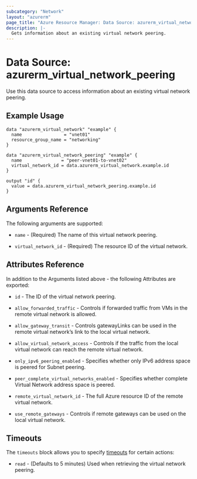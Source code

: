 ```yaml
---
subcategory: "Network"
layout: "azurerm"
page_title: "Azure Resource Manager: Data Source: azurerm_virtual_network_peering"
description: |-
  Gets information about an existing virtual network peering.
---
```


# Data Source: azurerm_virtual_network_peering

Use this data source to access information about an existing virtual network peering.

## Example Usage

```hcl
data "azurerm_virtual_network" "example" {
  name                = "vnet01"
  resource_group_name = "networking"
}

data "azurerm_virtual_network_peering" "example" {
  name               = "peer-vnet01-to-vnet02"
  virtual_network_id = data.azurerm_virtual_network.example.id
}

output "id" {
  value = data.azurerm_virtual_network_peering.example.id
}
```

## Arguments Reference

The following arguments are supported:

* `name` - (Required) The name of this virtual network peering.

* `virtual_network_id` - (Required) The resource ID of the virtual network.  

## Attributes Reference

In addition to the Arguments listed above - the following Attributes are exported: 

* `id` - The ID of the virtual network peering.

* `allow_forwarded_traffic` - Controls if forwarded traffic from VMs in the remote virtual network is allowed.

* `allow_gateway_transit` - Controls gatewayLinks can be used in the remote virtual network’s link to the local virtual network.

* `allow_virtual_network_access` - Controls if the traffic from the local virtual network can reach the remote virtual network.

* `only_ipv6_peering_enabled` - Specifies whether only IPv6 address space is peered for Subnet peering.

* `peer_complete_virtual_networks_enabled` - Specifies whether complete Virtual Network address space is peered.

* `remote_virtual_network_id` - The full Azure resource ID of the remote virtual network.

* `use_remote_gateways` - Controls if remote gateways can be used on the local virtual network.

## Timeouts

The `timeouts` block allows you to specify [timeouts](https://www.terraform.io/language/resources/syntax#operation-timeouts) for certain actions:

* `read` - (Defaults to 5 minutes) Used when retrieving the virtual network peering.
